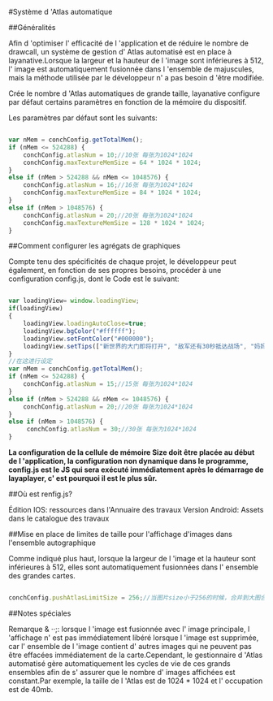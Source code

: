 #Système d 'Atlas automatique

##Généralités

Afin d 'optimiser l' efficacité de l 'application et de réduire le nombre de drawcall, un système de gestion d' Atlas automatisé est en place à layanative.Lorsque la largeur et la hauteur de l 'image sont inférieures à 512, l' image est automatiquement fusionnée dans l 'ensemble de majuscules, mais la méthode utilisée par le développeur n' a pas besoin d 'être modifiée.

Crée le nombre d 'Atlas automatiques de grande taille, layanative configure par défaut certains paramètres en fonction de la mémoire du dispositif.

Les paramètres par défaut sont les suivants:


```javascript

var nMem = conchConfig.getTotalMem();
if (nMem <= 524288) {
    conchConfig.atlasNum = 10;//10张 每张为1024*1024
    conchConfig.maxTextureMemSize = 64 * 1024 * 1024;
}
else if (nMem > 524288 && nMem <= 1048576) {
    conchConfig.atlasNum = 16;//16张 每张为1024*1024
    conchConfig.maxTextureMemSize = 84 * 1024 * 1024;
}
else if (nMem > 1048576) {
    conchConfig.atlasNum = 20;//20张 每张为1024*1024
    conchConfig.maxTextureMemSize = 128 * 1024 * 1024;
}
```



##Comment configurer les agrégats de graphiques

Compte tenu des spécificités de chaque projet, le développeur peut également, en fonction de ses propres besoins, procéder à une configuration config.js, dont le Code est le suivant:


```javascript

var loadingView= window.loadingView;
if(loadingView)
{
    loadingView.loadingAutoClose=true;
    loadingView.bgColor("#ffffff");
    loadingView.setFontColor("#000000");
    loadingView.setTips(["新世界的大门即将打开", "敌军还有30秒抵达战场", "妈妈说，心急吃不了热豆腐"]);
}
//在这进行设定
var nMem = conchConfig.getTotalMem();
if (nMem <= 524288) {
    conchConfig.atlasNum = 15;//15张 每张为1024*1024
}
else if (nMem > 524288 && nMem <= 1048576) {
    conchConfig.atlasNum = 20;//20张 每张为1024*1024
}
else if (nMem > 1048576) {
     conchConfig.atlasNum = 30;//30张 每张为1024*1024
}
```


**La configuration de la cellule de mémoire Size doit être placée au début de l 'application, la configuration non dynamique dans le programme, config.js est le JS qui sera exécuté immédiatement après le démarrage de layaplayer, c' est pourquoi il est le plus sûr.**  


##Où est renfig.js?

Édition IOS: ressources dans l'Annuaire des travaux
Version Android: Assets dans le catalogue des travaux


##Mise en place de limites de taille pour l'affichage d'images dans l'ensemble autographique

Comme indiqué plus haut, lorsque la largeur de l 'image et la hauteur sont inférieures à 512, elles sont automatiquement fusionnées dans l' ensemble des grandes cartes.

```javascript

conchConfig.pushAtlasLimitSize = 256;//当图片size小于256的时候，合并到大图合集中
```



##Notes spéciales

Remarque & ‧‧;: lorsque l 'image est fusionnée avec l' image principale, l 'affichage n' est pas immédiatement libéré lorsque l 'image est supprimée, car l' ensemble de l 'image contient d' autres images qui ne peuvent pas être effacées immédiatement de la carte.Cependant, le gestionnaire d 'Atlas automatisé gère automatiquement les cycles de vie de ces grands ensembles afin de s' assurer que le nombre d' images affichées est constant.Par exemple, la taille de l 'Atlas est de 1024 * 1024 et l' occupation est de 40mb.
